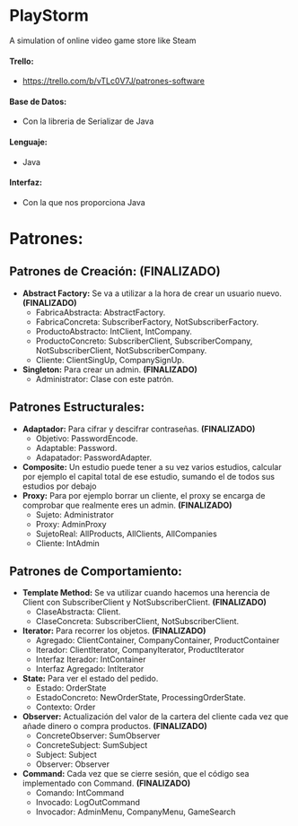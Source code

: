 # PlayStorm
A simulation of online video game store like Steam

#### Trello:
 - https://trello.com/b/vTLc0V7J/patrones-software
 
#### Base de Datos:
 - Con la libreria de Serializar de Java
#### Lenguaje:
 - Java
#### Interfaz:
 - Con la que nos proporciona Java
 
# Patrones:

## Patrones de Creación: **(FINALIZADO)**
 - **Abstract Factory:** Se va a utilizar a la hora de crear un usuario nuevo. **(FINALIZADO)**
   - FabricaAbstracta: AbstractFactory.
   - FabricaConcreta: SubscriberFactory, NotSubscriberFactory.
   - ProductoAbstracto: IntClient, IntCompany.
   - ProductoConcreto: SubscriberClient, SubscriberCompany, NotSubscriberClient, NotSubscriberCompany.
   - Cliente: ClientSingUp, CompanySignUp.
 - **Singleton:** Para crear un admin. **(FINALIZADO)**
   - Administrator: Clase con este patrón.
 
## Patrones Estructurales:
 - **Adaptador:** Para cifrar y descifrar contraseñas. **(FINALIZADO)**
   - Objetivo: PasswordEncode.
   - Adaptable: Password.
   - Adapatador: PasswordAdapter.
 - **Composite:** Un estudio puede tener a su vez varios estudios,  calcular por ejemplo el capital total de ese estudio, sumando el de todos sus estudios por debajo
 - **Proxy:** Para por ejemplo borrar un cliente, el proxy se encarga de comprobar que realmente eres un admin. **(FINALIZADO)**
   - Sujeto: Administrator
   - Proxy: AdminProxy
   - SujetoReal: AllProducts, AllClients, AllCompanies
   - Cliente: IntAdmin
 
## Patrones de Comportamiento:
 - **Template Method:** Se va utilizar cuando hacemos una herencia de Client con SubscriberClient y NotSubscriberClient. **(FINALIZADO)**
   - ClaseAbstracta: Client.
   - ClaseConcreta: SubscriberClient, NotSubscriberClient.
 - **Iterator:** Para recorrer los objetos. **(FINALIZADO)**
   - Agregado: ClientContainer, CompanyContainer, ProductContainer
   - Iterador: ClientIterator, CompanyIterator, ProductIterator
   - Interfaz Iterador: IntContainer 
   - Interfaz Agregado:  IntIterator
 - **State:** Para ver el estado del pedido.
   - Estado: OrderState
   - EstadoConcreto: NewOrderState, ProcessingOrderState.
   - Contexto: Order
 - **Observer:** Actualización del valor de la cartera del cliente cada vez que añade dinero o compra productos. **(FINALIZADO)**
   - ConcreteObserver: SumObserver
   - ConcreteSubject: SumSubject
   - Subject: Subject
   - Observer: Observer
 - **Command:** Cada vez que se cierre sesión, que el código sea implementado con Command. **(FINALIZADO)**
   - Comando: IntCommand
   - Invocado: LogOutCommand
   - Invocador: AdminMenu, CompanyMenu, GameSearch
